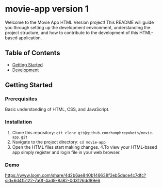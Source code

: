 # movie-app version 1
Welcome to the Movie App HTML Version project! This README will guide you through setting up the development environment, understanding the project structure, and how to contribute to the development of this HTML-based application.

## Table of Contents

- [Getting Started](#getting-started)
- [Development](#development)

## Getting Started

### Prerequisites
Basic understanding of HTML, CSS, and JavaScript.
### Installation
1. Clone this repository: `git clone git@github.com:humphreyokoth/movie-app.git`
2. Navigate to the project directory: `cd movie-app`
3. Open the HTML files start making changes.
4.To view your HTML-based app  simply register and login file in your web browser.
### Demo
https://www.loom.com/share/4d2b6ae840b146638f3eb5dace4c7dfc?sid=6d4f5122-7a0f-4ad9-8a82-0d3126dd89e6



